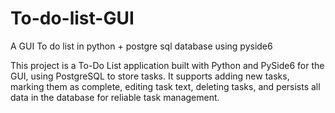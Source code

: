 # To-do-list-GUI
A GUI To do list in python + postgre sql database using pyside6

This project is a To-Do List application built with Python and PySide6 for the GUI, using PostgreSQL to store tasks. It supports adding new tasks, marking them as complete, editing task text, deleting tasks, and persists all data in the database for reliable task management.
